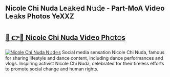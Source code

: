 ## Nicole Chi Nuda Le𝚊k𝚎d N𝚞𝚍e - Part-MoA Vid𝚎o Le𝚊ks Photos YeXXZ

# <h2><a href="http://fbg3e6f.evod.top/?m=Nicole+Chi+Nuda">🔗 👉🔴 Nicole Chi Nuda Vid𝚎o Ph𝚘t𝚘s</a></h2>

[![Nicole Chi Nuda N𝚞d𝚎s](https://i.imgur.com/8V9OHl7.gif)](http://fbg3e6f.evod.top/?m=Nicole+Chi+Nuda)
Social media sensation Nicole Chi Nuda, famous for sharing lifestyle and dance content, including dance performances and vlogs. Inspiring activist Nicole Chi Nuda, celebrated for their tireless efforts to promote social change and human rights. 
